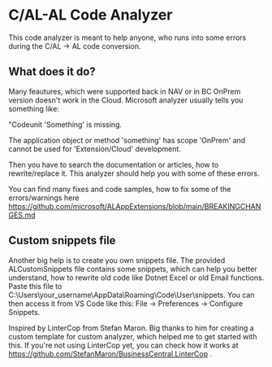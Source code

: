 # C/AL-AL Code Analyzer

This code analyzer is meant to help anyone, who runs into some errors during the C/AL -> AL code conversion.

## What does it do?

Many feautures, which were supported back in NAV or in BC OnPrem version doesn't work in the Cloud. Microsoft analyzer usually tells you something like:

"Codeunit 'Something' is missing.

The application object or method 'something' has scope 'OnPrem' and cannot be used for 'Extension/Cloud' development.

Then you have to search the documentation or articles, how to rewrite/replace it. This analyzer should help you with some of these errors.

You can find many fixes and code samples, how to fix some of the errors/warnings here https://github.com/microsoft/ALAppExtensions/blob/main/BREAKINGCHANGES.md

## Custom snippets file

Another big help is to create you own snippets file. The provided ALCustomSnippets file contains some snippets, which can help you better understand, how to rewrite old code like Dotnet Excel or old Email functions. Paste this file to C:\Users\your_username\AppData\Roaming\Code\User\snippets. You can then access it from VS Code like this: File -> Preferences -> Configure Snippets.

Inspired by LinterCop from Stefan Maron. Big thanks to him for creating a custom template for custom analyzer, which helped me to get started with this.
If you're not using LinterCop yet, you can check how it works at https://github.com/StefanMaron/BusinessCentral.LinterCop .
